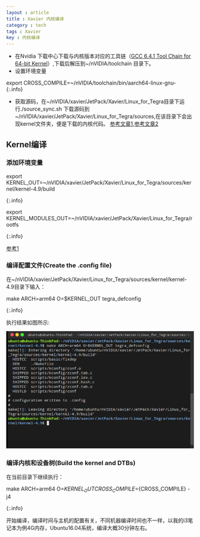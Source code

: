 ```yaml
---
layout : article
title : Xavier 内核编译
category : tech 
tags : Xavier
key : 内核编译
---
```


* 在Nvidia 下载中心下载与内核版本对应的工具链（[GCC 6.4.1 Tool Chain for 64-bit Kernel](https://developer.nvidia.com/embedded/dlc/kernel-gcc-6-4-tool-chain)）,下载后解压到~/nVIDIA/toolchain 目录下。
* 设置环境变量

export CROSS_COMPILE=~/nVIDIA/toolchain/bin/aarch64-linux-gnu- 
{:.info}

* 获取源码，在~/nVIDIA/xavier/JetPack/Xavier/Linux_for_Tegra目录下运行./source_sync.sh
下载源码到~/nVIDIA/xavier/JetPack/Xavier/Linux_for_Tegra/sources,在该目录下会出现kernel文件夹，便是下载的内核代码。
[参考文章1](https://blog.csdn.net/chenjiehua123456789/article/details/77979575),[参考文章2](https://blog.csdn.net/mantis_1984/article/details/62882042)

## Kernel编译
### 添加环境变量

export KERNEL_OUT=~/nVIDIA/xavier/JetPack/Xavier/Linux_for_Tegra/sources/kernel/kernel-4.9/build

{:.info}

export KERNEL_MODULES_OUT=~/nVIDIA/xavier/JetPack/Xavier/Linux_for_Tegra/rootfs

{:.info}

[参考1](https://devtalk.nvidia.com/default/topic/1025464/jetson-tx2/what-are-the-minimum-lines-of-commands-to-update-device-tree-from-a-host-for-tx2-/)

### 编译配置文件(Create the .config file)
在~/nVIDIA/xavier/JetPack/Xavier/Linux_for_Tegra/sources/kernel/kernel-4.9目录下输入：

make ARCH=arm64 O=$KERNEL_OUT tegra_defconfig

{:.info}

执行结果如图所示:

![make tegra_defconfig](/resource/2018-12-27-nvidia-xavier-build-kernel/make-tegra_defconfig.png)

### 编译内核和设备树(Build the kernel and DTBs)
在当前目录下继续执行：

make ARCH=arm64 O=$KERNEL_OUT CROSS_COMPILE=${CROSS_COMPILE} -j4

{:.info}

开始编译，编译时间与主机的配置有关，不同机器编译时间也不一样，以我的i3笔记本为例4G内存，Ubuntu16.04系统，编译大概30分钟左右。
